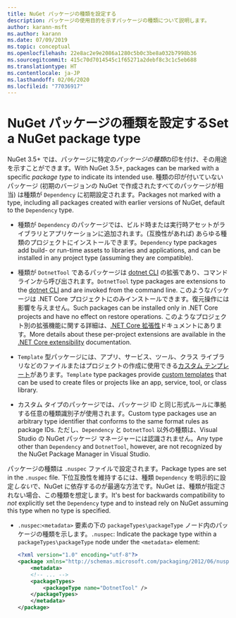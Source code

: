 ```yaml
---
title: NuGet パッケージの種類を設定する
description: パッケージの使用目的を示すパッケージの種類について説明します。
author: karann-msft
ms.author: karann
ms.date: 07/09/2019
ms.topic: conceptual
ms.openlocfilehash: 22e8ac2e9e2086a1280c5b0c3be8a032b7998b36
ms.sourcegitcommit: 415c70d7014545c1f65271a2debf8c3c1c5eb688
ms.translationtype: HT
ms.contentlocale: ja-JP
ms.lasthandoff: 02/06/2020
ms.locfileid: "77036917"
---
```

# <a name="set-a-nuget-package-type"></a><span data-ttu-id="b656b-103">NuGet パッケージの種類を設定する</span><span class="sxs-lookup"><span data-stu-id="b656b-103">Set a NuGet package type</span></span>

<span data-ttu-id="b656b-104">NuGet 3.5+ では、パッケージに特定の*パッケージの種類*の印を付け、その用途を示すことができます。</span><span class="sxs-lookup"><span data-stu-id="b656b-104">With NuGet 3.5+, packages can be marked with a specific *package type* to indicate its intended use.</span></span> <span data-ttu-id="b656b-105">種類の印が付いていないパッケージ (初期のバージョンの NuGet で作成されたすべてのパッケージが相当) は種類が `Dependency` に初期設定されます。</span><span class="sxs-lookup"><span data-stu-id="b656b-105">Packages not marked with a type, including all packages created with earlier versions of NuGet, default to the `Dependency` type.</span></span>

- <span data-ttu-id="b656b-106">種類が `Dependency` のパッケージでは、ビルド時または実行時アセットがライブラリとアプリケーションに追加されます。(互換性があれば) あらゆる種類のプロジェクトにインストールできます。</span><span class="sxs-lookup"><span data-stu-id="b656b-106">`Dependency` type packages add build- or run-time assets to libraries and applications, and can be installed in any project type (assuming they are compatible).</span></span>

- <span data-ttu-id="b656b-107">種類が `DotnetTool` であるパッケージは [dotnet CLI](/dotnet/articles/core/tools/index) の拡張であり、コマンド ラインから呼び出されます。</span><span class="sxs-lookup"><span data-stu-id="b656b-107">`DotnetTool` type packages are extensions to the [dotnet CLI](/dotnet/articles/core/tools/index) and are invoked from the command line.</span></span> <span data-ttu-id="b656b-108">このようなパッケージは .NET Core プロジェクトにのみインストールできます。復元操作には影響を与えません。</span><span class="sxs-lookup"><span data-stu-id="b656b-108">Such packages can be installed only in .NET Core projects and have no effect on restore operations.</span></span> <span data-ttu-id="b656b-109">このようなプロジェクト別の拡張機能に関する詳細は、[.NET Core 拡張性](/dotnet/articles/core/tools/extensibility#per-project-based-extensibility)ドキュメントにあります。</span><span class="sxs-lookup"><span data-stu-id="b656b-109">More details about these per-project extensions are available in the  [.NET Core extensibility](/dotnet/articles/core/tools/extensibility#per-project-based-extensibility) documentation.</span></span>

- <span data-ttu-id="b656b-110">`Template` 型パッケージには、アプリ、サービス、ツール、クラス ライブラリなどのファイルまたはプロジェクトの作成に使用できる[カスタム テンプレート](/dotnet/core/tools/custom-templates)があります。</span><span class="sxs-lookup"><span data-stu-id="b656b-110">`Template` type packages provide [custom templates](/dotnet/core/tools/custom-templates) that can be used to create files or projects like an app, service, tool, or class library.</span></span>

- <span data-ttu-id="b656b-111">カスタム タイプのパッケージでは、パッケージ ID と同じ形式ルールに準拠する任意の種類識別子が使用されます。</span><span class="sxs-lookup"><span data-stu-id="b656b-111">Custom type packages use an arbitrary type identifier that conforms to the same format rules as package IDs.</span></span> <span data-ttu-id="b656b-112">ただし、`Dependency` と `DotnetTool` 以外の種類は、Visual Studio の NuGet パッケージ マネージャーには認識されません。</span><span class="sxs-lookup"><span data-stu-id="b656b-112">Any type other than `Dependency` and `DotnetTool`, however, are not recognized by the NuGet Package Manager in Visual Studio.</span></span>

<span data-ttu-id="b656b-113">パッケージの種類は `.nuspec` ファイルで設定されます。</span><span class="sxs-lookup"><span data-stu-id="b656b-113">Package types are set in the `.nuspec` file.</span></span> <span data-ttu-id="b656b-114">下位互換性を維持するには、種類 `Dependency` を明示的に設定*しない*で、NuGet に依存するのが最適な方法です。NuGet は、種類が指定されない場合、この種類を想定します。</span><span class="sxs-lookup"><span data-stu-id="b656b-114">It's best for backwards compatibility to *not* explicitly set the `Dependency` type and to instead rely on NuGet assuming this type when no type is specified.</span></span>

- <span data-ttu-id="b656b-115">`.nuspec`:`<metadata>` 要素の下の `packageTypes\packageType` ノード内のパッケージの種類を示します。</span><span class="sxs-lookup"><span data-stu-id="b656b-115">`.nuspec`: Indicate the package type within a `packageTypes\packageType` node under the `<metadata>` element:</span></span>

    ```xml
    <?xml version="1.0" encoding="utf-8"?>
    <package xmlns="http://schemas.microsoft.com/packaging/2012/06/nuspec.xsd">
        <metadata>
        <!-- ... -->
        <packageTypes>
            <packageType name="DotnetTool" />
        </packageTypes>
        </metadata>
    </package>
    ```
